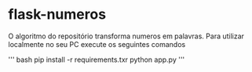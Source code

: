 # flask-numeros

O algoritmo do repositório transforma numeros em palavras.
Para utilizar localmente no seu PC execute os seguintes comandos

''' bash
pip install -r requirements.txr
python app.py
'''